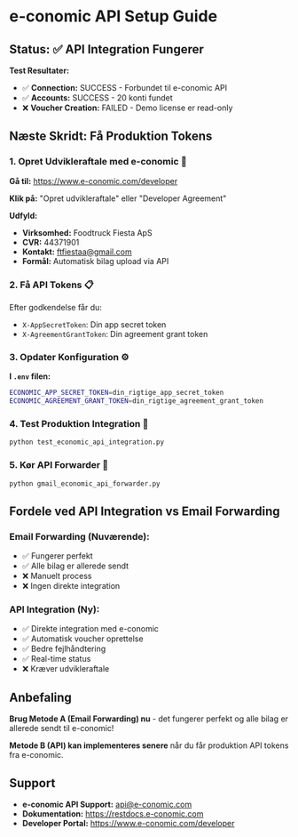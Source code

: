 # e-conomic API Setup Guide

## Status: ✅ API Integration Fungerer

**Test Resultater:**

- ✅ **Connection:** SUCCESS - Forbundet til e-conomic API
- ✅ **Accounts:** SUCCESS - 20 konti fundet
- ❌ **Voucher Creation:** FAILED - Demo license er read-only

## Næste Skridt: Få Produktion Tokens

### 1. Opret Udvikleraftale med e-conomic 🔧

**Gå til:** <https://www.e-conomic.com/developer>

**Klik på:** "Opret udvikleraftale" eller "Developer Agreement"

**Udfyld:**

- **Virksomhed:** Foodtruck Fiesta ApS
- **CVR:** 44371901
- **Kontakt:** <ftfiestaa@gmail.com>
- **Formål:** Automatisk bilag upload via API

### 2. Få API Tokens 📋

Efter godkendelse får du:

- `X-AppSecretToken`: Din app secret token
- `X-AgreementGrantToken`: Din agreement grant token

### 3. Opdater Konfiguration ⚙️

**I `.env` filen:**
```bash
ECONOMIC_APP_SECRET_TOKEN=din_rigtige_app_secret_token
ECONOMIC_AGREEMENT_GRANT_TOKEN=din_rigtige_agreement_grant_token
```

### 4. Test Produktion Integration 🧪

```bash
python test_economic_api_integration.py
```

### 5. Kør API Forwarder 🚀

```bash
python gmail_economic_api_forwarder.py
```

## Fordele ved API Integration vs Email Forwarding

### **Email Forwarding (Nuværende):**

- ✅ Fungerer perfekt
- ✅ Alle bilag er allerede sendt
- ❌ Manuelt process
- ❌ Ingen direkte integration

### **API Integration (Ny):**

- ✅ Direkte integration med e-conomic
- ✅ Automatisk voucher oprettelse
- ✅ Bedre fejlhåndtering
- ✅ Real-time status
- ❌ Kræver udvikleraftale

## Anbefaling

**Brug Metode A (Email Forwarding) nu** - det fungerer perfekt og alle bilag er allerede sendt til e-conomic!

**Metode B (API) kan implementeres senere** når du får produktion API tokens fra e-conomic.

## Support

- **e-conomic API Support:** <api@e-conomic.com>
- **Dokumentation:** <https://restdocs.e-conomic.com>
- **Developer Portal:** <https://www.e-conomic.com/developer>
